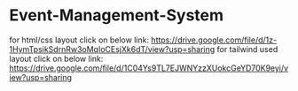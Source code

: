 # Event-Management-System
for html/css layout click on below link:
https://drive.google.com/file/d/1z-1HymTpsikSdrnRw3oMqIoCEsjXk6dT/view?usp=sharing
for tailwind used layout click on below link:
https://drive.google.com/file/d/1C04Ys9TL7EJWNYzzXUokcGeYD70K9eyi/view?usp=sharing
